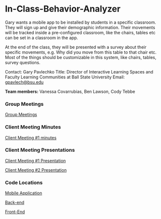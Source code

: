 # In-Class-Behavior-Analyzer

Gary wants a mobile app to be installed by students in a specific classroom. They will sign up and give their demographic information. Their movements will be tracked inside a pre-configured classroom, like the chairs, tables etc can be set in a classroom in the app.

At the end of the class, they will be presented with a survey about their specific movements, e.g. Why did you move from this table to that chair etc. Most of the things should be customizable in this system, like chairs, tables, survey questions.

Contact: Gary Pavlechko
Title: Director of Interactive Learning Spaces and Faculty Learning Communities at Ball State University
Email: gpavlech@bsu.edu

**Team members:**
  Vanessa Covarrubias, 
  Ben Lawson, 
  Cody Tebbe

### Group Meetings 

[Group Meetings](https://github.com/Tebbee/In-Class-Behavior-Analyzer/tree/master/Group%20Meetings)

### Client Meeting Minutes

[Client Meeting #1 minutes](https://docs.google.com/document/d/19V_oVq57zbx2RUjroK89Ok1RTQhPDSYNuMSrUVdH1W0/edit#heading=h.6wnytnlzzfoq)

### Client Meeting Presentations

[Client Meeting #1 Presentation](https://docs.google.com/presentation/d/1B2FqyzIYeqdcNNwkaQkZFT_6lknN2ua5CaFp0wX5N0A/edit#slide=id.p)

[Client Meeting #2 Presentation](https://docs.google.com/presentation/d/1ySJR-sufJykYTEWSxnJgGJIL1me7MkNcIP5u_dDwWFM/edit#slide=id.p)

### Code Locations 
[Mobile Application](https://github.com/Tebbee/In-Class-Behavior-Analyzer-MobileApp/blob/master/README.md)  

[Back-end](https://github.com/KarlMarx4701/In-Class-Behavior-Analyzer-Backend/blob/master/README.md)

[Front-End](https://github.com/Tebbee/In-Class-Behavior-Analyzer-FrontEnd)

